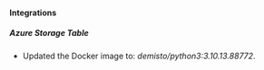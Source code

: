 #### Integrations
##### Azure Storage Table
- Updated the Docker image to: *demisto/python3:3.10.13.88772*.
